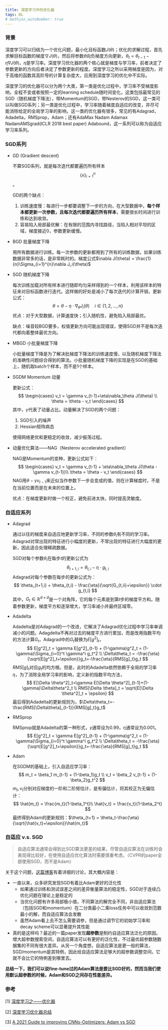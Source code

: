 ```yaml
---
title: 深度学习中的优化器
tags: DL
# mathjax_autoNumber: true
---
```


### 背景
深度学习可以归结为一个优化问题，最小化目标函数$J(\theta)$；优化的求解过程，首先求解目标函数的梯度$\nabla J(\theta)$，然后将参数$\theta$向负梯度方向更新，$\theta_t=\theta_{t-1}-\eta\nabla J(\theta)$，$\eta$是学习率。深度学习优化器的两个核心就是梯度与学习率，前者决定了参数更新的方向后者决定了参数更新的程度。深度学习之所以采用梯度是因为，对于高维的函数其高阶导的计算复杂度大，应用到深度学习的优化中不实际。

深度学习的优化器可以分为两个大类，第一类是优化过程中，学习率不受梯度影响，全程不变或者按照一定的learning schedule随时间变化，这类包括最常见的SGD（随机梯度下降法），带Momentum的SGD，带Nesterov的SGD，这一类可以叫做SGD系列；另一类是优化过程中，学习率随着梯度自适应的改变，并尽可能消除给定的全局学习率的影响，这一类的优化器有很多，常见的有Adagrad，Adadelta，RMSprop，Adam；还有AdaMax Nadam Adamax NadamAMSgrad(ICLR 2018 best paper) Adabound，这一系列可以称为自适应学习率系列。

### SGD系列

+ GD (Gradient descent)
    
    不算SGD系列，就是每次迭代都要遍历所有样本$$\left\{x\right\}_{i=1}^n$$。
    
    GD的两个缺点：

    1. 训练速度慢：每进行一步都要调整下一步的方向，在大型数据中，**每个样本都更新一次参数，且每次迭代都要遍历所有样本**，需要很长时间进行训练和达到收敛。
    2. 容易陷入局部最优解：在有限的范围内寻找路径，当陷入相对平坦的区域，梯度接近0，参数更新缓慢。

+ BGD 批量梯度下降
    
    用所有数据进行训练。每一次参数的更新都用到了所有的训练数据，如果训练数据非常多的话，是非常耗时的。梯度公式$\nabla J(\theta) = \frac{1}{n}\Sigma_{i=1}^{n}\nabla J_i(\theta)$


+ SGD 随机梯度下降

    每次训练加载对所有样本进行随即均匀采样得到的一个样本，利用该样本的特征来对目标函数进行迭代。这样做的好处是减小了每次迭代的计算开销，更新公式：
    $$
        \theta = \theta - \eta \cdot \nabla_\theta J_i(\theta) \quad i\in\{1, 2,...,n\}
    $$
    优点：对于大型数据，计算速度快；引入随机性，避免陷入局部最优。
    
    缺点：噪音较BGD要多，权值更新方向可能出现错误，使得SGD并不是每次迭代都向着整体最优方向。

+ MBGD 小批量梯度下降

    小批量梯度下降是为了解决批梯度下降法的训练速度慢，以及随机梯度下降法的准确性问题综合得到的算法。小批量随机梯度下降的实现是在SGD的基础上，随机取batch个样本，而不是1个样本。

+ SGDM Momentum 动量

    更新公式：
    $$
    \begin{cases}
        v_t = \gamma v_{t-1}+\eta\nabla_\theta J(\theta)
        \\
        \theta = \theta - v_t 
    \end{cases}
    $$
    其中，$\gamma$代表了动量占比。动量解决了SGD的两个问题：
    1. SGD引入的噪声
    2. Hessian矩阵病态
    
    使得网络更优和更稳定的收敛，减少振荡过程。
+ 动量优化算法——NAG（Nesterov accelerated gradient）

    NAG是Momentum的变种，更新公式如下：
    $$
        \begin{cases}
            v_t = \gamma v_{t-1} + \eta\nabla_\theta J(\theta - \gamma v_{t-1})\\
            \theta = \theta - v_t
        \end{cases}
    $$
    NAG用$\theta-\gamma v_{t-1}$来近似当作参数下一步会变成的值，则在计算梯度时，不是在当前位置而是在未来的位置上。
    
    优点：在梯度更新时做一个校正，避免前进太快，同时提高灵敏度。

### 自适应系列

+ Adagrad

    通过以往的梯度来自适应地更新学习率，不同的参数$\theta_i$有不同的学习率。Adagrad对常出现的特征进行小幅度的更新，不常出现的特征进行大幅度的更新，因此适合处理稀疏数据。

    SGD对每个参数$\theta_i$在每步$t$的更新公式为
    $$
        \theta_{t+1,i} = \theta_{t,i}-\eta \cdot g_{t,i}
    $$
    Adagrad对每个参数在每步的更新公式为：
    $$
        \theta_{t+1,i} = \theta_{t,i} - \frac{\eta}{\sqrt{G_{t,ii}+\epsilon}} \cdot g_{t,i}
    $$
    其中，$G_t\in\mathbb{R}^{d\times d}$是一个对角阵，它的每个元素是到第$t$步的梯度平方和。随着参数更新，梯度平方和逐渐增大，学习率减小并最终区域零。
+ Adadelta

    Adadelta是对Adagrad的一个改进，它解决了Adagrad优化过程中学习率单调减小的问题。Adagdelta不再对过去的梯度平方进行累加，而是改用指数平均的方法计算$G_t$，Adagrad中的$G_t$替换为$E[g^2]_t$，
    $$
        E[g^2]_t = \gamma E[g^2]_{t-1} + (1-\gamma)g^2_t = (1-\gamma)\Sigma_{i=0}^t \gamma^i g_t^2
        \\
        \Delta\theta_t = -\frac{\eta}{\sqrt{E[g^2]_t+\epsilon}}g_t=-\frac{\eta}{RMS[g]_t}g_t
    $$
    $RMS[g]_t$对应$g_t$的均方根。但是，此时的Adadelta依然依赖于全局的学习率$\eta$，为了消除全局学习率的影响，定义新的指数平均方法，
    $$
        E[\Delta \theta^2]_t=\gamma E[\Delta \theta^2]_{t-1}+(1-\gamma)\Delta\theta^2_t
        \\
        RMS[\Delta \theta]_t = \sqrt{E[\Delta \theta^2]_t + \epsilon}
    $$
    最后得到Adadelta的更新规则为，$\Delta\theta_t=-\frac{RMS[\Delta\theta]_{t-1}}{RMS[g]_t}g_t$
+ RMSprop
    
    RMSprop就是Adadelta的第一种形式，$\gamma$通常设为0.99，$\eta$通常设为0.001。
    $$
        E[g^2]_t = \gamma E[g^2]_{t-1} + (1-\gamma)g^2_t = (1-\gamma)\Sigma_{i=0}^t \gamma^i g_t^2
        \\
        \Delta\theta_t = -\frac{\eta}{\sqrt{E[g^2]_t+\epsilon}}g_t=-\frac{\eta}{RMS[g]_t}g_t
    $$
+ Adam
    
    在SGDM的基础上，引入自适应学习率：
    $$
        m_t = \beta_1 m_{t-1} + (1-\beta_1)g_t
        \\
        v_t = \beta_2 v_{t-1} + (1-\beta_2)g_t^2
    $$
    $m_t,v_t$分别对应梯度的一阶和二阶矩估计，是有偏估计，将其校正为无偏估计：
    $$
        \hat{m_t} = \frac{m_t}{1-\beta_1^t}\\
        \hat{v_t} = \frac{v_t}{1-\beta_2^t}
    $$
    最终得到Adam的更新规则：$\theta_{t+1} = \theta_t-\frac{\eta}{\sqrt{\hat{v_t}+\epsilon}}\hat{m_t}$

### 自适应 v.s. SGD

> 自适应算法通常会得到比SGD算法更差的结果，尽管自适应算法在训练时会表现得比较好，在使用自适应优化算法时需要慎重考虑。（CVPR的paper全部使用SGD，而不是Adam）

关于这个问题，[这篇博客](https://medium.com/geekculture/a-2021-guide-to-improving-cnns-optimizers-adam-vs-sgd-495848ac6008)有着详细的讨论，其大概内容是：
+ 一直以来，众多研究发现SGD有着比Adam更好的泛化性
    + 如果通过训练和测试误差之间的差异衡量算法的稳定性，SGD对于连续凸优化问题在理论上是稳定的
    + 当优化问题有许多局部极小值，不同算法的解完全不同，非自适应算法（包括SGD和momentum）在二分类最小二乘loss任务中可以收敛到范数最小的解，而自适应算法会发散
    + 虽然Adam看上去不怎么需要调参，但是通过调节它的初始学习率和decay scheme可以显著提升其性能
+ 真的是这样吗？最近的一篇paper发现**超参数**是制约自适应算法泛化的原因。增大超参数搜索空间，自适应算法可以有更好的泛化性，不过最优超参数随数据集的不同有很大差异。从另一个角度想，自适应算法是更一般的算法，SGD/momentum是其特例，因此给自适应算法足够大的超参数调整空间，它就不会比它的特例差到哪里去。

**总结一下，我们可以说fine-tune过的Adam算法是要比SGD好的，然而当我们使用默认超参数的时候，Adam和SGD之间存在性能差异。**

### 参考
[1] [深度学习之——优化器](https://www.jianshu.com/p/7149f519c5c3)

[2] [深度学习优化器总结](https://zhuanlan.zhihu.com/p/58236906)

[3] [A 2021 Guide to improving CNNs-Optimizers: Adam vs SGD](https://medium.com/geekculture/a-2021-guide-to-improving-cnns-optimizers-adam-vs-sgd-495848ac6008)